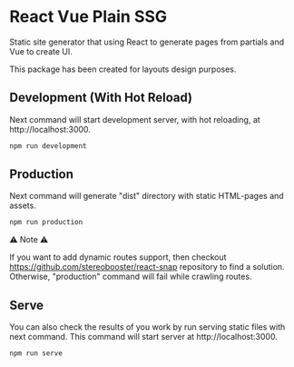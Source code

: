 # React Vue Plain SSG

Static site generator that using React to generate pages from partials and Vue to create UI.

This package has been created for layouts design purposes.

## Development (With Hot Reload)

Next command will start development server, with hot reloading, at http://localhost:3000.

```sh
npm run development
``` 

## Production

Next command will generate "dist" directory with static HTML-pages and assets.

```sh
npm run production
``` 

⚠️ Note ⚠️

If you want to add dynamic routes support, then checkout https://github.com/stereobooster/react-snap repository to find a solution. Otherwise, "production" command will fail while crawling routes.

## Serve

You can also check the results of you work by run serving static files with next command. This command will start server at http://localhost:3000.

```sh
npm run serve
``` 
